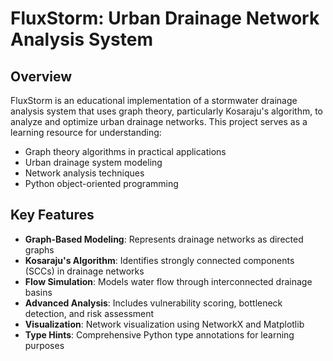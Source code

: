 # FluxStorm: Urban Drainage Network Analysis System

## Overview
FluxStorm is an educational implementation of a stormwater drainage analysis system that uses graph theory, particularly Kosaraju's algorithm, to analyze and optimize urban drainage networks. This project serves as a learning resource for understanding:
- Graph theory algorithms in practical applications
- Urban drainage system modeling
- Network analysis techniques
- Python object-oriented programming

## Key Features
- **Graph-Based Modeling**: Represents drainage networks as directed graphs
- **Kosaraju's Algorithm**: Identifies strongly connected components (SCCs) in drainage networks
- **Flow Simulation**: Models water flow through interconnected drainage basins
- **Advanced Analysis**: Includes vulnerability scoring, bottleneck detection, and risk assessment
- **Visualization**: Network visualization using NetworkX and Matplotlib
- **Type Hints**: Comprehensive Python type annotations for learning purposes

